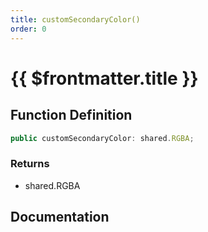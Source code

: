 ```yaml
---
title: customSecondaryColor()
order: 0
---
```


# {{ $frontmatter.title }}

## Function Definition

```ts
public customSecondaryColor: shared.RGBA;
```

### Returns

* shared.RGBA

## Documentation

<!--@include: ./parts/customSecondaryColor.md-->
